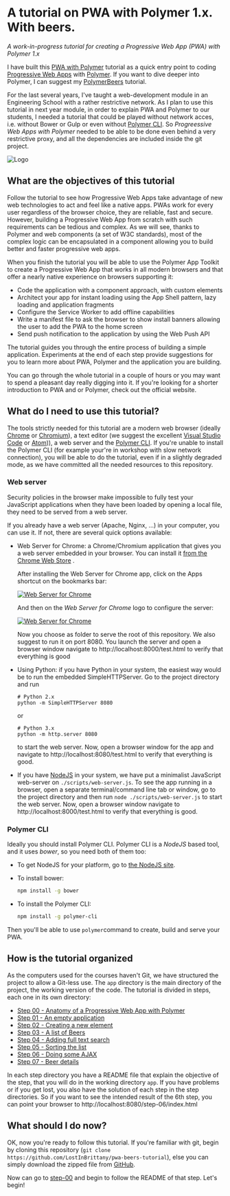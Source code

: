 # A tutorial on PWA with Polymer 1.x. With beers.

*A work-in-progress tutorial for creating a Progressive Web App (PWA) with Polymer 1.x*

I have built this [PWA with Polymer]() tutorial as a quick entry point to coding [Progressive Web Apps]() with [Polymer](https://www.polymer-project.org/). If you want to dive deeper into Polymer, I can suggest my [PolymerBeers](https://github.com/LostInBrittany/polymer-beers) tutorial.

For the last several years, I've taught a web-development module in an Engineering School with a rather restrictive network. As I plan to use this tutorial in next year module, in order to explain PWA and Polymer to our students, I needed a tutorial that could be played without network acces, i.e. without Bower or Gulp or even without [Polymer CLI](https://github.com/Polymer/polymer-cli). So *Progreessive Web Apps with Polymer* needed to be able to be done even behind a very restrictive proxy, and all the dependencies are included inside the git project.

![Logo](/img/logo-500px.png)

## What are the objectives of this tutorial ##


Follow the tutorial to see how Progressive Web Apps take advantage of new web technologies to act and feel like a native apps. PWAs work for every user regardless of the browser choice, they are reliable, fast and secure. However, building a Progressive Web App from scratch with such requirements can be tedious and complex. As we will see, thanks to Polymer and web components (a set of W3C standards), most of the complex logic can be encapsulated in a component allowing you to build better and faster progressive web apps.

When you finish the tutorial you will be able to use the Polymer App Toolkit to create a Progressive Web App that works in all modern browsers and that offer a nearly native experience on browsers supporting it:

+ Code the application with a component approach, with custom elements
+ Architect your app for instant loading using the App Shell pattern, lazy loading and application fragments
+ Configure the Service Worker to add offline capabilities
+ Write a manifest file to ask the browser to show install banners allowing the user to add the PWA to the home screen
+ Send push notification to the application by using the Web Push API

The tutorial guides you through the entire process of building a simple application. Experiments at the end of each step provide suggestions for you to learn more about PWA, Polymer and the application you are building.

You can go through the whole tutorial in a couple of hours or you may want to spend a pleasant day really digging into it. If you're looking for a shorter introduction to PWA and or Polymer, check out the official website.


## What do I need to use this tutorial?

The tools strictly needed for this tutorial are a modern web browser (ideally [Chrome](https://www.google.com/chrome/) or [Chromium](https://www.chromium.org/)), a text editor (we suggest the excellent [Visual Studio Code](https://code.visualstudio.com/) or [Atom](https://atom.io))), a web server and the [Polymer CLI](https://github.com/Polymer/polymer-cli). If you're unable to install the Polymer CLI (for example your're in  workshop with slow network connection), you will be able to do the tutorial, even if in a slightly degraded mode, as we have committed all the needed resources to this repository.


### Web server

Security policies in the browser make impossible to fully test your JavaScript applications when they have been loaded by opening a local file, they need to be served from a web server.

If you already have a web server (Apache, Nginx, ...) in your computer, you can use it. If not, there are several quick options available:

- Web Server for Chrome: a Chrome/Chromium application that gives you a web server embedded in your browser. You can install it [from the Chrome Web Store](https://chrome.google.com/webstore/detail/web-server-for-chrome/ofhbbkphhbklhfoeikjpcbhemlocgigb?hl=en) .

  After installing the Web Server for Chrome app, click on the Apps shortcut on the bookmarks bar:



  [![Web Server for Chrome](img/chromewebserver-00.t.png)](img/chromewebserver-00.png)

  
  And then on the *Web Server for Chrome* logo to configure the server:


  [![Web Server for Chrome](img/chromewebserver-01.t.png)](img/chromewebserver-01.png)


  Now you choose as folder to serve the root of this repository. We also suggest to run it on port 8080. You launch the server and open a browser window navigate to http://localhost:8000/test.html to verify that everything is good

- Using Python: if you have Python in your system, the easiest way would be to run the embedded SimpleHTTPServer. Go to the project directory and run

  ```
  # Python 2.x
  python -m SimpleHTTPServer 8080
  ```

  or

  ```
  # Python 3.x
  python -m http.server 8080
  ```

  to start the web server. Now, open a browser window for the app and navigate to http://localhost:8080/test.html to verify that everything is good.

- If you have [NodeJS](http://nodejs.org) in your system, we have put a minimalist JavaScript web-server on `./scripts/web-server.js`. To see the app running in a browser, open a separate terminal/command line tab or window, go to the project directory and then run `node ./scripts/web-server.js` to start the web server. Now, open a browser window navigate to http://localhost:8000/test.html to verify that everything is good.


### Polymer CLI

Ideally you should install Polymer CLI. Polymer CLI is a *NodeJS* based tool, and it uses *bower*, so you need both of them too:

- To get NodeJS for your platform, go to [the NodeJS site](https://nodejs.org).

- To install bower:

  ```bash
  npm install -g bower
  ```
- To install the Polymer CLI:

  ```bash
  npm install -g polymer-cli
  ```

Then you'll be able to use `polymer`command to create, build and serve your PWA.


## How is the tutorial organized ##

As the computers used for the courses haven't Git, we have structured the project to allow a Git-less use. The `app` directory is the main directory of the project, the working version of the code. The tutorial is divided in steps, each one in its own directory:

- [Step 00 - Anatomy of a Progressive Web App with Polymer](./step-00/)
- [Step 01 - An empty application](./step-01/)
- [Step 02 - Creating a new element](./step-02/)
- [Step 03 - A list of Beers](./step-03/)
- [Step 04 - Adding full text search](./step-04/)
- [Step 05 - Sorting the list](./ste-05/)
- [Step 06 - Doing some AJAX](./step-06/)
- [Step 07 - Beer details](./step-07/)

In each step directory you have a README file that explain the objective of the step, that you will do in the working directory `app`. If you have problems or if you get lost, you also have the solution of each step in the step directories. So if you want to see the intended result of  the 6th step, you can point your browser to http://localhost:8080/step-06/index.html


## What should I do now?  ##

OK, now you're ready to follow this tutorial. If you're familiar with git, begin by cloning this repository (`git clone https://github.com/LostInBrittany/pwa-beers-tutorial`), else you can simply download the zipped file from [GitHub](https://github.com/LostInBrittany/pwa-beers/archive/master.zip).

Now can go to [step-00](./step-00) and begin to follow the README of that step. Let's begin!
